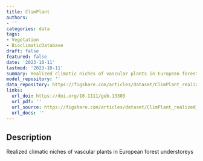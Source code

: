 ```yaml
---
title: ClimPlant
authors:
- ''
categories: data
tags:
- Vegetation
- BioclimaticDatabase
draft: false
featured: false
date: '2023-10-11'
lastmod: '2023-10-11'
summary: Realized climatic niches of vascular plants in European forest understoreys
model_repository: ''
data_repository: https://figshare.com/articles/dataset/ClimPlant_realized_climatic_niches_of_vascular_plants_in_European_forest_understoreys/12199628
links:
  url_doi: https://doi.org/10.1111/geb.13303
  url_pdf: ''
  url_source: https://figshare.com/articles/dataset/ClimPlant_realized_climatic_niches_of_vascular_plants_in_European_forest_understoreys/12199628
  url_docs: ''
---
```


## Description

Realized climatic niches of vascular plants in European forest understoreys

